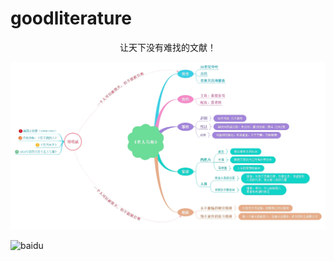 # goodliterature
<center>让天下没有难找的文献！</center>

![image](https://github.com/goodqdy/goodliterature/blob/master/%E8%80%81%E4%BA%BA%E4%B8%8E%E6%B5%B7%E7%BB%88%E7%89%88.jpg?raw=true)

![baidu](http://upload-images.jianshu.io/upload_images/6153330-305abf60f5e71ed5.gif?imageMogr2/auto-orient/strip "百度logo")
